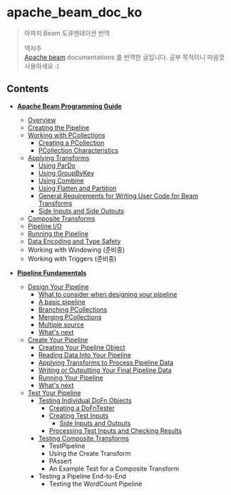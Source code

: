 # apache_beam_doc_ko
> 아파치 Beam 도큐멘테이션 번역  
>
> 역자주  
> [Apache beam](https://beam.apache.org/) documentations 를 번역한 글입니다. 공부 목적이니 마음껏 사용하세요 :)

## Contents

- **[Apache Beam Programming Guide](https://github.com/sungjunyoung/apache_beam_doc_ko/tree/master/1.%20Apache%20Beam%20Programming%20Guide)**
    - [Overview](https://github.com/sungjunyoung/apache_beam_doc_ko/tree/master/1.%20Apache%20Beam%20Programming%20Guide/1.%20Overview)
    - [Creating the Pipeline](https://github.com/sungjunyoung/apache_beam_doc_ko/tree/master/1.%20Apache%20Beam%20Programming%20Guide/2.%20Creating%20the%20pipeline)
    - [Working with PCollections](https://github.com/sungjunyoung/apache_beam_doc_ko/tree/master/1.%20Apache%20Beam%20Programming%20Guide/3.%20Working%20with%20PCollections)
        - [Creating a PCollection](https://github.com/sungjunyoung/apache_beam_doc_ko/tree/master/1.%20Apache%20Beam%20Programming%20Guide/3.%20Working%20with%20PCollections/1.%20Creating%20a%20PCollection)
        - [PCollection Characteristics](https://github.com/sungjunyoung/apache_beam_doc_ko/tree/master/1.%20Apache%20Beam%20Programming%20Guide/3.%20Working%20with%20PCollections/2.%20PCollection%20characteristics)
    - [Applying Transforms](https://github.com/sungjunyoung/apache_beam_doc_ko/tree/master/1.%20Apache%20Beam%20Programming%20Guide/4.%20Applying%20transforms)
        - [Using ParDo](https://github.com/sungjunyoung/apache_beam_doc_ko/tree/master/1.%20Apache%20Beam%20Programming%20Guide/4.%20Applying%20transforms/1.%20Using%20ParDo)
        - [Using GroupByKey](https://github.com/sungjunyoung/apache_beam_doc_ko/tree/master/1.%20Apache%20Beam%20Programming%20Guide/4.%20Applying%20transforms/2.%20Using%20GroupByKey)
        - [Using Combine](https://github.com/sungjunyoung/apache_beam_doc_ko/tree/master/1.%20Apache%20Beam%20Programming%20Guide/4.%20Applying%20transforms/3.%20Using%20Combine)
        - [Using Flatten and Partition](https://github.com/sungjunyoung/apache_beam_doc_ko/tree/master/1.%20Apache%20Beam%20Programming%20Guide/4.%20Applying%20transforms/4.%20Using%20Flatten%20and%20Partition)
        - [General Requirements for Writing User Code for Beam Transforms](https://github.com/sungjunyoung/apache_beam_doc_ko/tree/master/1.%20Apache%20Beam%20Programming%20Guide/4.%20Applying%20transforms/5.%20General%20Requirements%20for%20writing%20user%20code%20for%20Beam%20transforms)
        - [Side Inputs and Side Outputs](https://github.com/sungjunyoung/apache_beam_doc_ko/tree/master/1.%20Apache%20Beam%20Programming%20Guide/4.%20Applying%20transforms/6.%20Side%20Inputs%20and%20Side%20Outputs)
    - [Composite Transforms](https://github.com/sungjunyoung/apache_beam_doc_ko/tree/master/1.%20Apache%20Beam%20Programming%20Guide/5.%20Composite%20Transforms)
    - [Pipeline I/O](https://github.com/sungjunyoung/apache_beam_doc_ko/tree/master/1.%20Apache%20Beam%20Programming%20Guide/6.%20Pipeline%20Input%20Output)
    - [Running the Pipeline](https://github.com/sungjunyoung/apache_beam_doc_ko/tree/master/1.%20Apache%20Beam%20Programming%20Guide/7.%20Running%20the%20pipeline)
    - [Data Encoding and Type Safety](https://github.com/sungjunyoung/apache_beam_doc_ko/tree/master/1.%20Apache%20Beam%20Programming%20Guide/8.%20Data%20encoding%20and%20type%20safety)
    - Working with Windowing (준비중)
    - Working with Triggers (준비중)

- **[Pipeline Fundamentals](https://github.com/sungjunyoung/apache_beam_doc_ko/tree/master/2.%20Pipeline%20Fundamentals)**
    - [Design Your Pipeline](https://github.com/sungjunyoung/apache_beam_doc_ko/tree/master/2.%20Pipeline%20Fundamentals/1.%20Design%20Your%20Pipeline)
        - [What to consider when designing your pipeline](https://github.com/sungjunyoung/apache_beam_doc_ko/tree/master/2.%20Pipeline%20Fundamentals/1.%20Design%20Your%20Pipeline/1.%20What%20to%20consider%20when%20designing%20your%20pipeline)
        - [A basic pipeline](https://github.com/sungjunyoung/apache_beam_doc_ko/tree/master/2.%20Pipeline%20Fundamentals/1.%20Design%20Your%20Pipeline/2.%20A%20basic%20pipeline)
        - [Branching PCollections](https://github.com/sungjunyoung/apache_beam_doc_ko/tree/master/2.%20Pipeline%20Fundamentals/1.%20Design%20Your%20Pipeline/3.%20Branching%20PCollections)
        - [Merging PCollections](https://github.com/sungjunyoung/apache_beam_doc_ko/tree/master/2.%20Pipeline%20Fundamentals/1.%20Design%20Your%20Pipeline/4.%20Merging%20PCollections)
        - [Multiple source](https://github.com/sungjunyoung/apache_beam_doc_ko/tree/master/2.%20Pipeline%20Fundamentals/1.%20Design%20Your%20Pipeline/5.%20Multiple%20sources)
        - [What's next](https://github.com/sungjunyoung/apache_beam_doc_ko/tree/master/2.%20Pipeline%20Fundamentals/1.%20Design%20Your%20Pipeline/6.%20What's%20next)
    - [Create Your Pipeline](https://github.com/sungjunyoung/apache_beam_doc_ko/tree/master/2.%20Pipeline%20Fundamentals/2.%20Create%20Your%20Pipeline)
        - [Creating Your Pipeline Object](https://github.com/sungjunyoung/apache_beam_doc_ko/tree/master/2.%20Pipeline%20Fundamentals/2.%20Create%20Your%20Pipeline/1.%20Creating%20Your%20Pipeline%20Obejct)
        - [Reading Data Into Your Pipeline](https://github.com/sungjunyoung/apache_beam_doc_ko/tree/master/2.%20Pipeline%20Fundamentals/2.%20Create%20Your%20Pipeline/2.%20Reading%20Data%20Into%20Your%20Pipeline)
        - [Applying Transforms to Process Pipeline Data](https://github.com/sungjunyoung/apache_beam_doc_ko/tree/master/2.%20Pipeline%20Fundamentals/2.%20Create%20Your%20Pipeline/3.%20Applying%20Transforms%20to%20Process%20Pipeline%20Data)
        - [Writing or Outputting Your Final Pipeline Data](https://github.com/sungjunyoung/apache_beam_doc_ko/tree/master/2.%20Pipeline%20Fundamentals/2.%20Create%20Your%20Pipeline/4.%20Writing%20or%20Outputting%20Your%20Final%20Pipeline%20Data)
        - [Running Your Pipeline](https://github.com/sungjunyoung/apache_beam_doc_ko/tree/master/2.%20Pipeline%20Fundamentals/2.%20Create%20Your%20Pipeline/5.%20Running%20Your%20Pipeline)
        - [What's next](https://github.com/sungjunyoung/apache_beam_doc_ko/tree/master/2.%20Pipeline%20Fundamentals/2.%20Create%20Your%20Pipeline/6.%20What's%20next)
    - [Test Your Pipeline](https://github.com/sungjunyoung/apache_beam_doc_ko/tree/master/2.%20Pipeline%20Fundamentals/3.%20Test%20Your%20Pipeline)
        - [Testing Individual DoFn Objects](https://github.com/sungjunyoung/apache_beam_doc_ko/tree/master/2.%20Pipeline%20Fundamentals/3.%20Test%20Your%20Pipeline/1.%20Testing%20Individual%20DoFn%20Objects)
            - [Creating a DoFnTester](https://github.com/sungjunyoung/apache_beam_doc_ko/tree/master/2.%20Pipeline%20Fundamentals/3.%20Test%20Your%20Pipeline/1.%20Testing%20Individual%20DoFn%20Objects#creating-a-dofntester)
            - [Creating Test Inputs](https://github.com/sungjunyoung/apache_beam_doc_ko/tree/master/2.%20Pipeline%20Fundamentals/3.%20Test%20Your%20Pipeline/1.%20Testing%20Individual%20DoFn%20Objects#creating-test-inputs)
                - [Side Inputs and Outputs](https://github.com/sungjunyoung/apache_beam_doc_ko/tree/master/2.%20Pipeline%20Fundamentals/3.%20Test%20Your%20Pipeline/1.%20Testing%20Individual%20DoFn%20Objects#side-inputs-and-outputs)
            - [Processing Test Inputs and Checking Results](https://github.com/sungjunyoung/apache_beam_doc_ko/tree/master/2.%20Pipeline%20Fundamentals/3.%20Test%20Your%20Pipeline/1.%20Testing%20Individual%20DoFn%20Objects#processing-test-inputs-and-checking-result)
        - [Testing Composite Transforms](https://github.com/sungjunyoung/apache_beam_doc_ko/tree/master/2.%20Pipeline%20Fundamentals/3.%20Test%20Your%20Pipeline/2.%20Testing%20Composite%20Transforms)
            - TestPipeline
            - Using the Create Transform
            - PAssert
            - An Example Test for a Composite Transform
        - Testing a Pipeline End-to-End
            - Testing the WordCount Pipeline
